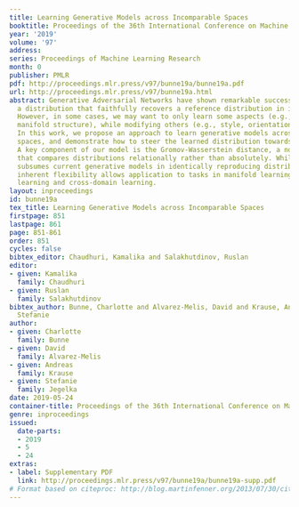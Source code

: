 ```yaml
---
title: Learning Generative Models across Incomparable Spaces
booktitle: Proceedings of the 36th International Conference on Machine Learning
year: '2019'
volume: '97'
address: 
series: Proceedings of Machine Learning Research
month: 0
publisher: PMLR
pdf: http://proceedings.mlr.press/v97/bunne19a/bunne19a.pdf
url: http://proceedings.mlr.press/v97/bunne19a.html
abstract: Generative Adversarial Networks have shown remarkable success in learning
  a distribution that faithfully recovers a reference distribution in its entirety.
  However, in some cases, we may want to only learn some aspects (e.g., cluster or
  manifold structure), while modifying others (e.g., style, orientation or dimension).
  In this work, we propose an approach to learn generative models across such incomparable
  spaces, and demonstrate how to steer the learned distribution towards target properties.
  A key component of our model is the Gromov-Wasserstein distance, a notion of discrepancy
  that compares distributions relationally rather than absolutely. While this framework
  subsumes current generative models in identically reproducing distributions, its
  inherent flexibility allows application to tasks in manifold learning, relational
  learning and cross-domain learning.
layout: inproceedings
id: bunne19a
tex_title: Learning Generative Models across Incomparable Spaces
firstpage: 851
lastpage: 861
page: 851-861
order: 851
cycles: false
bibtex_editor: Chaudhuri, Kamalika and Salakhutdinov, Ruslan
editor:
- given: Kamalika
  family: Chaudhuri
- given: Ruslan
  family: Salakhutdinov
bibtex_author: Bunne, Charlotte and Alvarez-Melis, David and Krause, Andreas and Jegelka,
  Stefanie
author:
- given: Charlotte
  family: Bunne
- given: David
  family: Alvarez-Melis
- given: Andreas
  family: Krause
- given: Stefanie
  family: Jegelka
date: 2019-05-24
container-title: Proceedings of the 36th International Conference on Machine Learning
genre: inproceedings
issued:
  date-parts:
  - 2019
  - 5
  - 24
extras:
- label: Supplementary PDF
  link: http://proceedings.mlr.press/v97/bunne19a/bunne19a-supp.pdf
# Format based on citeproc: http://blog.martinfenner.org/2013/07/30/citeproc-yaml-for-bibliographies/
---
```

